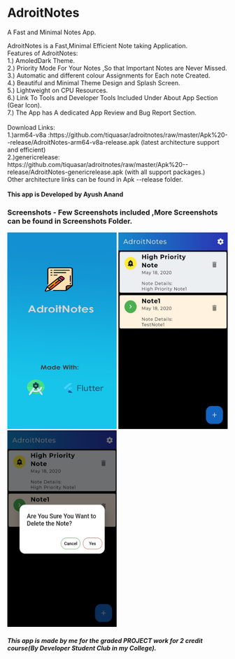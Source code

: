 # AdroitNotes
A Fast and Minimal Notes App.<br>
<p>
AdroitNotes is a Fast,Minimal Efficient Note taking Application.<br>
Features of AdroitNotes:<br>
  1.) AmoledDark Theme.<br>
  2.) Priority Mode For Your Notes ,So that Important Notes are Never Missed.<br>
  3.) Automatic and different colour Assignments for Each note Created.<br>
  4.) Beautiful and Minimal Theme Design and Splash Screen.<br>
  5.) Lightweight on CPU Resources.<br>
  6.) Link To Tools and Developer Tools Included Under About App Section (Gear Icon).<br>
  7.) The App has A dedicated App Review and Bug Report Section.<br><br>
  Download Links:<br>
1.)arm64-v8a :https://github.com/tiquasar/adroitnotes/raw/master/Apk%20--release/AdroitNotes-arm64-v8a-release.apk 
  (latest architecture support and efficient)<br>
2.)genericrelease: https://github.com/tiquasar/adroitnotes/raw/master/Apk%20--release/AdroitNotes-genericrelease.apk (with all support packages.)<br>
Other architecture links can be found in Apk --release folder.<br><br>
<b>This app is Developed by Ayush Anand</b><br>

  
  
</p>

<h3> Screenshots - Few Screenshots included ,More Screenshots can be found in Screenshots Folder.</h3>


<img src="https://github.com/tiquasar/adroitnotes/blob/master/ScreenShots/splash.png" height="450" width="250"  >
<img src="https://github.com/tiquasar/adroitnotes/blob/master/ScreenShots/Screenshot%20(3).jpeg" height="450" width="250" >

<img src="https://github.com/tiquasar/adroitnotes/blob/master/ScreenShots/Screenshot%20(2).jpeg" height="450" width="250"  >




<h5> This app is made by me for the graded PROJECT work for 2 credit course(By Developer Student Club in my College).
